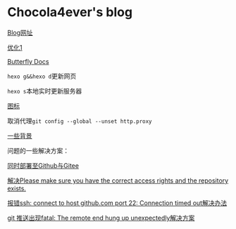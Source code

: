 # Chocola4ever's blog

[Blog网址](chocola4ever.github.io)

[优化1](https://blog.csdn.net/u012208219/article/details/106883001/)

[Butterfly Docs](https://butterfly.js.org/posts/21cfbf15/)

`hexo g&&hexo d`更新网页

`hexo s`本地实时更新服务器

[图标](https://fontawesome.com/icons?from=io)

取消代理`git config --global --unset http.proxy`

[一些背景](https://www.bilibili.com/read/cv6193176/)

问题的一些解决方案：

[同时部署至Github与Gitee](https://blog.csdn.net/yakuaback/article/details/104513748)

[解决Please make sure you have the correct access rights and the repository exists.](https://blog.csdn.net/qq_38741986/article/details/100137267)

[报错ssh: connect to host github.com port 22: Connection timed out解决办法](https://blog.csdn.net/qq_42146613/article/details/82772734)

[git 推送出现fatal: The remote end hung up unexpectedly解决方案](https://blog.csdn.net/weixin_38450840/article/details/80701173)